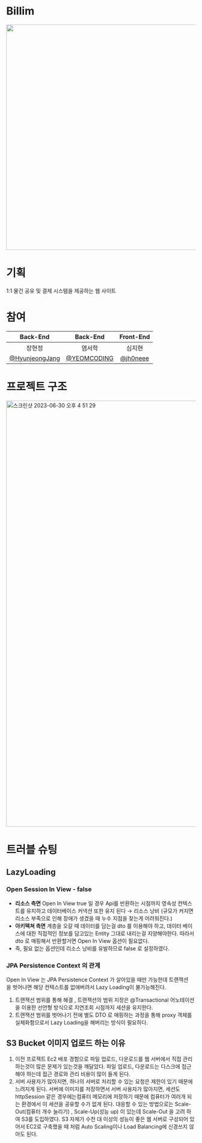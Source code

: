 # Billim
<img width="600" src="https://github.com/HyunjeongJang/Billim-server/assets/113197284/fd2d90ed-c350-4317-8915-31fe33ae8f61">


# 기획
1:1 물건 공유 및 결제 시스템을 제공하는 웹 사이트


# 참여
|Back-End|Back-End|Front-End|
|:---:|:---:|:---:|
|장현정 | 염서학 | 심지현 |
| <a href="https://github.com/HyunjeongJang">@HyunjeongJang</a> | <a href="https://github.com/YEOMCODING">@YEOMCODING</a> | <a href="https://github.com/jh0neee"> @jh0neee</a> |

# 프로젝트 구조
<img width="1134" alt="스크린샷 2023-06-30 오후 4 51 29" src="https://github.com/HyunjeongJang/Billim-server/assets/113197284/8fbe3f67-3f28-4a78-8585-2c885c09a605">



<!--# 아키텍쳐 구조 -->

# 트러블 슈팅

## LazyLoading

### Open Session In View - false

- **리소스 측면**
Open In View true 일 경우 Api를 반환하는 시점까지 영속성 컨텍스트를 유지하고 데이터베이스 커넥션 또한 유지 된다 → 리소스 낭비 (규모가 커지면 리소스 부족으로 인해 장애가 생겼을 때 누수 지점을 찾는게 어려워진다.)
- **아키텍쳐 측면**
계층을 오갈 때 데이터를 담는걸 dto 를 이용해야 하고, 데이터 베이스에 대한 직접적인 정보를 담고있는 Entity 그대로 내리는걸 지양해야한다. 따라서 dto 로 매핑해서 반환할거면 Open In View 옵션이 필요없다.
- 즉, 필요 없는 옵션인데 리소스 낭비를 유발하므로 false 로 설정하였다.

### JPA Persistence Context 의 관계

Open In View 는 JPA Persistence Context 가 살아있을 때만 가능한데 트랜잭션을 벗어나면 해당 컨텍스트를 없애버려서 Lazy Loading이 불가능해진다.

1. 트랜잭션 범위를 통해 해결 , 트랜잭션의 범위 지정은 @Transactional 어노테이션을 이용한 선언형 방식으로 지연조회 시점까지 세션을 유지한다.
2. 트랜잭션 범위를 벗어나기 전에 별도 DTO 로 매핑하는 과정을 통해 proxy 객체를 실체화함으로서 Lazy Loading을 해버리는 방식이 필요하다.

## S3 Bucket 이미지 업로드 하는 이유

1. 이전 프로젝트 Ec2 배포 경험으로 파일 업로드, 다운로드를 웹 서버에서 직접 관리하는것이 많은 문제가 있는것을 깨달았다. 파일 업로드, 다운로드는 디스크에 접근해야 하는데 접근 경로와 관리 비용이 많이 들게 된다.
2. 서버 사용자가 많아지면, 하나의 서버로 처리할 수 있는 요청은 제한이 있기 때문에 느려지게 된다. 서버에 이미지를 저장하면서 서버 사용자가 많아지면, 세션도 httpSession 같은 경우에는컴퓨터 메모리에 저장하기 때문에 컴퓨터가 여러개 되는 환경에서 이 세션을 공유할 수가 없게 된다. 대응할 수 있는 방법으로는 Scale-Out(컴퓨터 개수 늘리기) , Scale-Up(성능 up) 이 있는데 Scale-Out 을 고려 하여 S3를 도입하였다. S3 자체가 수천 대 이상의 성능이 좋은 웹 서버로 구성되어 있어서 EC2로 구축했을 때 처럼 Auto Scaling이나 Load Balancing에 신경쓰지 않아도 된다.
